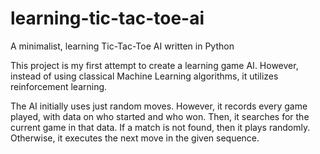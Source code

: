 # learning-tic-tac-toe-ai
A minimalist, learning Tic-Tac-Toe AI written in Python

This project is my first attempt to create a learning game AI.
However, instead of using classical Machine Learning algorithms, it utilizes reinforcement learning.

The AI initially uses just random moves. However, it records every game played, with data on who started and who won.
Then, it searches for the current game in that data. If a match is not found, then it plays randomly.
Otherwise, it executes the next move in the given sequence.
